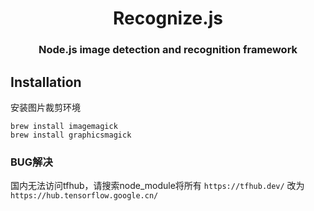 <div align="center">
    <h1>Recognize.js</h1>
    <h3>Node.js image detection and recognition framework</h3>
</div>

## Installation
安装图片裁剪环境

```shell
brew install imagemagick
brew install graphicsmagick
```

### BUG解决
国内无法访问tfhub，请搜索node_module将所有 `https://tfhub.dev/` 改为 `https://hub.tensorflow.google.cn/`
